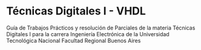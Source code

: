 # Técnicas Digitales I - VHDL

Guía de Trabajos Prácticos y resolución de Parciales de la materia Técnicas Digitales I para la carrera Ingeniería Electrónica de la Universidad Tecnológica Nacional Facultad Regional Buenos Aires
